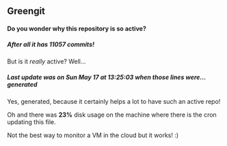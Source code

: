 ## Greengit

#### Do you wonder why this repository is so active?

##### After all it has 11057 commits!

But is it *really* active? Well...

##### Last update was on Sun May 17 at 13:25:03 when those lines were... generated

Yes, generated, because it certainly helps a lot to have such an active repo!

Oh and there was **23%** disk usage on the machine
where there is the cron updating this file.

Not the best way to monitor a VM in the cloud but it works! :)
